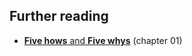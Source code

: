 ## Further reading

- [<b>Five hows</b> and <b>Five whys</b>](https://www.mindtools.com/pages/article/newTMC_5W.htm) (chapter 01)
